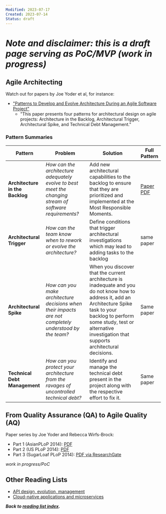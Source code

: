 ```yaml
---
Modified: 2023-07-17
Created: 2023-07-14
Status: draft
--- 
```


<!-- *Reading List #2* -->
*Note and disclaimer: this is a draft page serving as PoC/MVP (work in progress)*
=======

## Agile Architecting

Watch out for papers by Joe Yoder et al, for instance:

* ["Patterns to Develop and Evolve Architecture During an Agile Software Project"](https://www.hillside.net/plop/2015/papers/proceedings/papers/wirfs-brock.pdf)
  * "This paper presents four patterns for architectural design on agile projects: Architecture in the Backlog, Architectural Trigger, Architectural Spike, and Technical Debt Management." 

### Pattern Summaries

|Pattern|Problem|Solution|Full Pattern|
|-|-|-|-|
|**Architecture in the Backlog**|*How can the architecture adequately evolve to best meet the changing stream of software requirements?*|Add new architectural capabilities to the backlog to ensure that they are prioritized and implemented at the Most Responsible Moments.|[Paper PDF](https://www.hillside.net/plop/2015/papers/proceedings/papers/wirfs-brock.pdf)|
|**Architectural Trigger**|*How can the team know when to rework or evolve the architecture?*|Define conditions that trigger architectural investigations which may lead to adding tasks to the backlog|same paper|
|**Architectural Spike**|*How can you make architecture decisions when their impacts are not completely understood by the team?*|When you discover that the current architecture is inadequate and you do not know how to address it, add an Architecture Spike task to your backlog to perform some study, test or alternative investigation that supports architectural decisions.|Same paper|
|**Technical Debt Management**|*How can you protect your architecture from the ravages of uncontrolled technical debt?*|Identify and manage the technical debt present in the project along with the respective effort to fix it.|Same paper|

## From Quality Assurance (QA) to Agile Quality (AQ) 

Paper series by Joe Yoder and Rebecca Wirfs-Brock:

* Part 1 (AsianPLoP 2014): [PDF](https://hillside.net/asianplop/proceedings/AsianPLoP2014/papers/27.pdf)
* Part 2 (US PLoP 2014): [PDF](https://hillside.net/plop/2014/papers/proceedings/papers/20-yoder.pdf)
* Part 3 (SugarLoaf PLoP 2014): [PDF via ResearchGate](https://www.researchgate.net/publication/267152535_QA_to_AQ_Part_Three_-_Shifting_from_Quality_Assurance_to_Agile_Quality_-_Tearing_Down_the_Walls)

*work in progress/PoC*

<!--
|Pattern|Problem|Solution|Full Pattern|
|-|-|-|-|
|tbc||||
-->

## Other Reading Lists

* [API design, evolution, management](./api-design.md)
* [Cloud-native applications and microservices](./cloud-native-microservices.md)

***Back to [reading list index](../reading-lists/index.html).***
